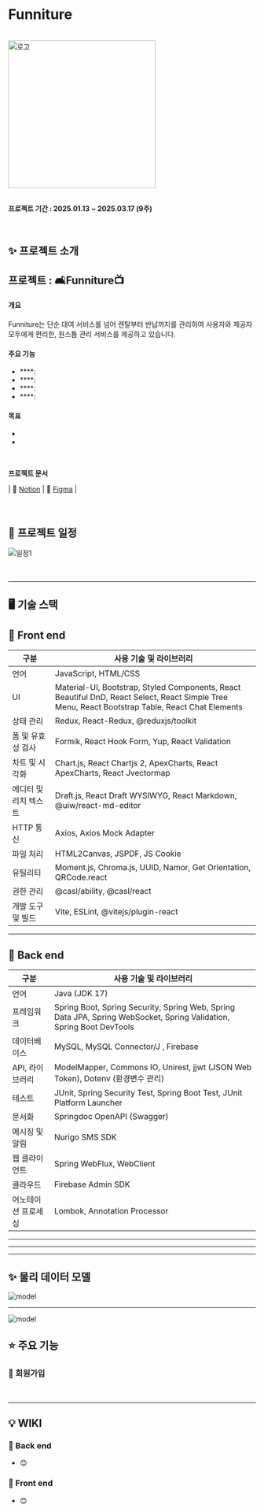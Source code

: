

# Funniture
<br/>

<div align="flex-start"><img src="https://github.com/user-attachments/assets/5976d9ab-bd47-4f6c-8370-87949a6141a9" alt="로고" width="300px"></div>
<br/>

**프로젝트 기간 : 2025.01.13 ~ 2025.03.17 (9주)**

<br/>

## ✨ 프로젝트 소개


## **프로젝트 : 🛋Funniture📺**

#### **개요**
Funniture는 단순 대여 서비스를 넘어 렌탈부터 반납까지를 관리하여 사용자와 제공자 모두에게 편리한, 원스톱 관리 서비스를 제공하고 있습니다.

#### **주요 기능**
- ****: 
- ****: 
- ****: 
- ****: 

#### **목표**
- 
- 



<br/>

**프로젝트 문서**
 
| 📃 [Notion](https://www.notion.so/ohgiraffers/Funniture-a20b3bd6541044bb92633168355e984d) | 🎨 [Figma](https://www.figma.com/design/LerWvqtQYoZsDC5apYe5R4/Funniture?node-id=0-1&p=f&t=H87Z57FzWKf1Kxf2-0) | 
<br/>
<br/>
<br/>

## 📅 프로젝트 일정
<img src="" alt="일정1">
<br/>
<br/>
<br/>


***

## 🖥 기술 스택

## 📘 Front end

| 구분                 | 사용 기술 및 라이브러리          |
| -------------------- | ------------------------------- |
| 언어                 | JavaScript, HTML/CSS            |
| UI                   | Material-UI, Bootstrap, Styled Components, React Beautiful DnD, React Select, React Simple Tree Menu, React Bootstrap Table, React Chat Elements |
| 상태 관리            | Redux, React-Redux, @reduxjs/toolkit |
| 폼 및 유효성 검사    | Formik, React Hook Form, Yup, React Validation |
| 차트 및 시각화       | Chart.js, React Chartjs 2, ApexCharts, React ApexCharts, React Jvectormap |
| 에디터 및 리치 텍스트 | Draft.js, React Draft WYSIWYG, React Markdown, @uiw/react-md-editor |
| HTTP 통신            | Axios, Axios Mock Adapter        |
| 파일 처리            | HTML2Canvas, JSPDF, JS Cookie    |
| 유틸리티             | Moment.js, Chroma.js, UUID, Namor, Get Orientation, QRCode.react |
| 권한 관리            | @casl/ability, @casl/react       |
| 개발 도구 및 빌드    | Vite, ESLint, @vitejs/plugin-react |

***


## 📙 Back end

| 구분                 | 사용 기술 및 라이브러리          |
| -------------------- | ------------------------------- |
| 언어                 | Java (JDK 17)                   |
| 프레임워크           | Spring Boot, Spring Security, Spring Web, Spring Data JPA, Spring WebSocket, Spring Validation, Spring Boot DevTools |
| 데이터베이스         | MySQL, MySQL Connector/J , Firebase       |
| API, 라이브러리      | ModelMapper, Commons IO, Unirest, jjwt (JSON Web Token), Dotenv (환경변수 관리) |
| 테스트               | JUnit, Spring Security Test, Spring Boot Test, JUnit Platform Launcher |
| 문서화               | Springdoc OpenAPI (Swagger)     |
| 메시징 및 알림       | Nurigo SMS SDK                  |
| 웹 클라이언트        | Spring WebFlux, WebClient       |
| 클라우드             | Firebase Admin SDK              |
| 어노테이션 프로세싱  | Lombok, Annotation Processor    |

***





***
***


## ✨ 물리 데이터 모델
<img src="https://github.com/user-attachments/assets/f633aeab-2c32-42f7-a3f6-a2490f818f42" alt="model">

***

<img src="https://github.com/user-attachments/assets/7cf1c7bb-7111-4994-a1a9-95490367a0bc" alt="model">


## ⭐️ 주요 기능

### 📌 회원가입


<br/>

***

## 💡 WIKI

### 📙 Back end

  - 😊[](https://github.com/)


 ### 📘 Front end
  - 😊[](https://github.com/)



<br/>
<br/>

